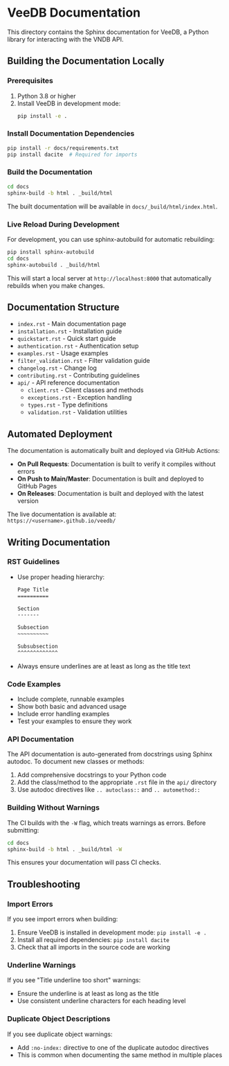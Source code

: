 # VeeDB Documentation

This directory contains the Sphinx documentation for VeeDB, a Python library for interacting with the VNDB API.

## Building the Documentation Locally

### Prerequisites

1. Python 3.8 or higher
2. Install VeeDB in development mode:
   ```bash
   pip install -e .
   ```

### Install Documentation Dependencies

```bash
pip install -r docs/requirements.txt
pip install dacite  # Required for imports
```

### Build the Documentation

```bash
cd docs
sphinx-build -b html . _build/html
```

The built documentation will be available in `docs/_build/html/index.html`.

### Live Reload During Development

For development, you can use sphinx-autobuild for automatic rebuilding:

```bash
pip install sphinx-autobuild
cd docs
sphinx-autobuild . _build/html
```

This will start a local server at `http://localhost:8000` that automatically rebuilds when you make changes.

## Documentation Structure

- `index.rst` - Main documentation page
- `installation.rst` - Installation guide
- `quickstart.rst` - Quick start guide
- `authentication.rst` - Authentication setup
- `examples.rst` - Usage examples
- `filter_validation.rst` - Filter validation guide
- `changelog.rst` - Change log
- `contributing.rst` - Contributing guidelines
- `api/` - API reference documentation
  - `client.rst` - Client classes and methods
  - `exceptions.rst` - Exception handling
  - `types.rst` - Type definitions
  - `validation.rst` - Validation utilities

## Automated Deployment

The documentation is automatically built and deployed via GitHub Actions:

- **On Pull Requests**: Documentation is built to verify it compiles without errors
- **On Push to Main/Master**: Documentation is built and deployed to GitHub Pages
- **On Releases**: Documentation is built and deployed with the latest version

The live documentation is available at: `https://<username>.github.io/veedb/`

## Writing Documentation

### RST Guidelines

- Use proper heading hierarchy:
  ```rst
  Page Title
  ==========
  
  Section
  -------
  
  Subsection
  ~~~~~~~~~~
  
  Subsubsection
  ^^^^^^^^^^^^^
  ```

- Always ensure underlines are at least as long as the title text

### Code Examples

- Include complete, runnable examples
- Show both basic and advanced usage
- Include error handling examples
- Test your examples to ensure they work

### API Documentation

The API documentation is auto-generated from docstrings using Sphinx autodoc. To document new classes or methods:

1. Add comprehensive docstrings to your Python code
2. Add the class/method to the appropriate `.rst` file in the `api/` directory
3. Use autodoc directives like `.. autoclass::` and `.. automethod::`

### Building Without Warnings

The CI builds with the `-W` flag, which treats warnings as errors. Before submitting:

```bash
cd docs
sphinx-build -b html . _build/html -W
```

This ensures your documentation will pass CI checks.

## Troubleshooting

### Import Errors

If you see import errors when building:
1. Ensure VeeDB is installed in development mode: `pip install -e .`
2. Install all required dependencies: `pip install dacite`
3. Check that all imports in the source code are working

### Underline Warnings

If you see "Title underline too short" warnings:
- Ensure the underline is at least as long as the title
- Use consistent underline characters for each heading level

### Duplicate Object Descriptions

If you see duplicate object warnings:
- Add `:no-index:` directive to one of the duplicate autodoc directives
- This is common when documenting the same method in multiple places
